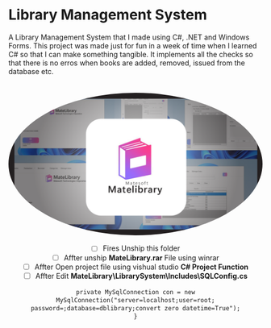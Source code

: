 <html>
<head>

</head>

<body>
<h1>Library Management System</h1>
A Library Management System that I made using C#, .NET and Windows Forms. This project was made just for fun in a week of time when I learned C# so that I can make something tangible. It implements all the checks so that there is no erros when books are added, removed, issued from the database etc.

<BR>
<BR>
<BR>
<CENTER>
  <img src="Main.png" style="border-radius: 50%" />
  <CENTER>
</div>

- [ ] Fires Unship this folder
- [ ] Affter unship <B>MateLibrary.rar</B> File using winrar
- [ ] Affter Open project file using vishual studio <b>C# Project Function</b>
- [ ] Affter Edit <b>MateLibrary\LibrarySystem\Includes\SQLConfig.cs</b>

```
private MySqlConnection con = new MySqlConnection("server=localhost;user=root;
password=;database=dblibrary;convert zero datetime=True");
}
```

</body>
